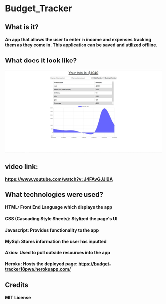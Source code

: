 # Budget_Tracker

## What is it?
####  An app that allows the user to enter in income and expenses tracking them as they come in. This application can be saved and utilized offline.

##  What does it look like?
#### <img src= "/BudTra.JPG" width="800">
## video link:
#### https://www.youtube.com/watch?v=J4FAvGJJl9A


## What technologies were used?
#### HTML: Front End Language which displays the app
#### CSS (Cascading Style Sheets): Stylized the page's UI
#### Javascript: Provides functionality to the app
#### MySql: Stores information the user has inputted
#### Axios: Used to pull outside resources into the app
#### Heroku: Hosts the deployed page: https://budget-tracker18pwa.herokuapp.com/

## Credits
#### MIT License
